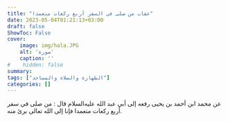 ```yaml
---
title: "عقاب من صلى في السفر أربع ركعات متعمدا"
date: 2023-05-04T01:21:13+03:00
draft: false
ShowToc: False
cover:
    image: img/hala.JPG
    alt: 'صورة'
    caption: ''
#    hidden: false
summary: 
tags: ["الطهارة والصلاة والمساجد"]
categories: []
---
```

عن محمد
ابن أحمد بن يحيى رفعه إلى أبي عبد الله عليه‌السلام قال : من صلى في سفر
أربع ركعات متعمدا فإنا إلى الله تعالى برئ منه.
